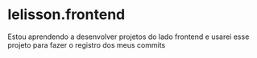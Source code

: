 # lelisson.frontend
Estou aprendendo a desenvolver projetos do lado frontend e usarei esse projeto para fazer o registro dos meus commits
